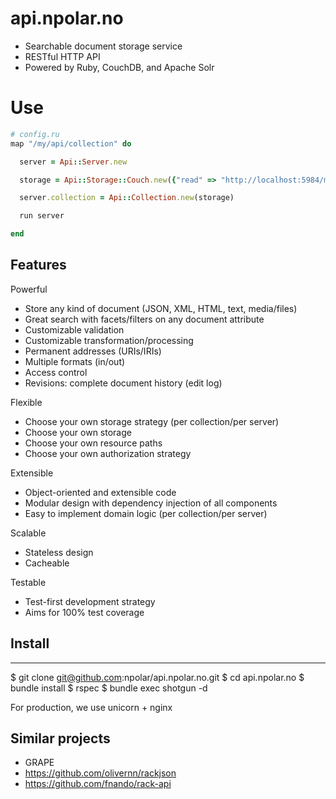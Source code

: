 # api.npolar.no

* Searchable document storage service
* RESTful HTTP API
* Powered by Ruby, CouchDB, and Apache Solr

# Use
``` ruby
# config.ru
map "/my/api/collection" do

  server = Api::Server.new

  storage = Api::Storage::Couch.new({"read" => "http://localhost:5984/my_api_collection/")

  server.collection = Api::Collection.new(storage)

  run server

end
```

## Features

Powerful
* Store any kind of document (JSON, XML, HTML, text, media/files)
* Great search with facets/filters on any document attribute
* Customizable validation
* Customizable transformation/processing
* Permanent addresses (URIs/IRIs)
* Multiple formats (in/out)
* Access control
* Revisions: complete document history (edit log)

Flexible
* Choose your own storage strategy (per collection/per server)
* Choose your own storage 
* Choose your own resource paths
* Choose your own authorization strategy

Extensible
* Object-oriented and extensible code
* Modular design with dependency injection of all components
* Easy to implement domain logic (per collection/per server)

Scalable
* Stateless design
* Cacheable

Testable
* Test-first development strategy
* Aims for 100% test coverage

## Install
-------
$ git clone git@github.com:npolar/api.npolar.no.git 
$ cd api.npolar.no
$ bundle install
$ rspec
$ bundle exec shotgun -d

For production, we use unicorn + nginx

## Similar projects
* GRAPE
* https://github.com/olivernn/rackjson
* https://github.com/fnando/rack-api